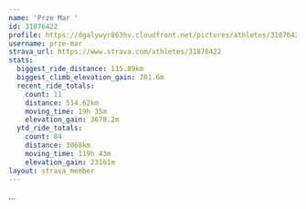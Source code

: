 ```yaml
---
name: 'Prze Mar '
id: 31876422
profile: https://dgalywyr863hv.cloudfront.net/pictures/athletes/31876422/22548952/2/large.jpg
username: prze-mar
strava_url: https://www.strava.com/athletes/31876422
stats:
  biggest_ride_distance: 115.89km
  biggest_climb_elevation_gain: 701.6m
  recent_ride_totals:
    count: 11
    distance: 514.62km
    moving_time: 19h 35m
    elevation_gain: 3678.2m
  ytd_ride_totals:
    count: 84
    distance: 3068km
    moving_time: 119h 43m
    elevation_gain: 23161m
layout: strava_member
--- 
```

...

